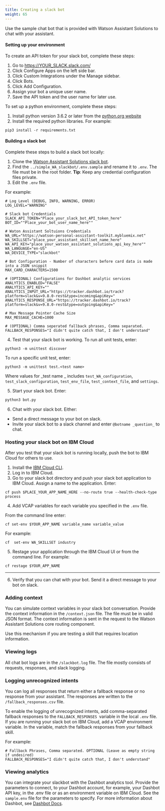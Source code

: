 ```yaml
---
title: Creating a slack bot
weight: 65
---
```

Use the sample chat bot that is provided with Watson Assistant Solutions to chat with your assistant.

#### Setting up your environment

To create an API token for your slack bot, complete these steps:

1. Go to https://YOUR_SLACK.slack.com/
2. Click Configure Apps on the left side bar.
3. Click Custom Integrations under the Manage sidebar.
4. Click Bots.
5. Click Add Configuration.
6. Assign your bot a unique user name.
7. Save the API token and the user name for later use.

To set up a python environment, complete these steps:
1. Install python version 3.6.2 or later from the [python.org website](http://www.python.org/download/)
2. Install the required python libraries. For example:

```
pip3 install -r requirements.txt

```

#### Building a slack bot

Complete these steps to build a slack bot locally:

1. Clone the [Watson Assistant Solutions slack bot](https://github.com/Watson-Personal-Assistant/simple_WA_slackbot).
2. Find the `../simple_WA_slackbot/.env.sample` and rename it to `.env`.  The file must be in the root folder. **Tip**: Keep any credential configuration files private.
3. Edit the `.env` file.  

For example:

```
# Log Level (DEBUG, INFO, WARNING, ERROR)
LOG_LEVEL="WARNING"

# Slack bot Credentials
SLACK_API_TOKEN="Place_your_slack_bot_API_token_here"
BOT_ID=""Place_your_bot_user_name_here""

# Waton Assistant Soltuions Credentials
WA_URL="https://watson-personal-assistant-toolkit.mybluemix.net"
WA_SKILLSET="place_your_assistant_skillset_name_here"
WA_API_KEY="place_your_watson_assistant_solutions_api_key_here""
WA_LANGUAGE="en-US"
WA_DEVICE_TYPE="slackbot"

# Bot Configuration - Number of characters before card data is made into a JSON snippit
MAX_CARD_CHARACTERS=1500

# (OPTIONAL) Configurations for Dashbot analytic services 
ANALYTICS_ENABLED="FALSE"
ANALYTICS_API_KEY=""
ANALYTICS_INPUT_URL="https://tracker.dashbot.io/track?platform=slack&v=9.8.0-rest&type=incoming&apiKey="
ANALYTICS_RESPONSE_URL="https://tracker.dashbot.io/track?platform=slack&v=9.8.0-rest&type=outgoing&apiKey="

# Max Message Pointer Cache Size
MAX_MESSAGE_CACHE=1000

# (OPTIONAL) Comma seperated fallback phrases, Comma separated. 
FALLBACK_RESPONSES="I didn't quite catch that, I don't understand"

```

4. Test that your slack bot is working. To run all unit tests, enter:

```
python3 -m unittest discover

```
To run a specific unit test, enter:

```
python3 -m unittest test.<test name> 

```
Where values for _test name _ includes `test_WA_configuration`, `test_slack_configuration`, `test_env_file`, `test_context_file`, and `settings`. 


5. Start your slack bot. Enter:

```sh
python3 bot.py
```

6. Chat with your slack bot. Either:
- Send a direct message to your bot on slack.
- Invite your slack bot to a slack channel and enter `@botname _question_` to chat.  

### Hosting your slack bot on IBM Cloud

After you test that your slack bot is running locally, push the bot to IBM Cloud for others to use.

1. Install the [IBM Cloud CLI](https://console.bluemix.net/docs/cli/index.html#cli).
2. Log in to IBM Cloud.
3.  Go to your slack bot directory and push your slack bot application to IBM Cloud.  Assign a name to the application. Enter:

```
cf push $PLACE_YOUR_APP_NAME_HERE --no-route true --health-check-type process
```

4.  Add VCAP variables for each variable you specified in the `.env` file. 

From the command line enter:
```
cf set-env $YOUR_APP_NAME variable_name variable_value

```
For example:
```
cf  set-env WA_SKILLSET industry

```

5. Restage your application through the IBM Cloud UI or from the command line.  For example:

```
cf restage $YOUR_APP_NAME
```
---
6. Verify that you can chat with your bot. Send it a direct message to your bot on slack.

### Adding context
You can simulate context variables in your slack bot conversation.  Provide the context information in the `/context.json` file. The file must be in valid JSON format. The context information is sent in the request to the Watson Assistant Solutions core routing component.  

Use this mechanism if you are testing a skill that requires location information.

### Viewing logs

All chat bot logs are in the `/slackbot.log` file. The file mostly consists of requests, responses, and slack logging.

### Logging unrecognized intents

You can log all responses that return either a fallback response or no response from your assistant.  The responses are written to the `/fallback_responses.csv` file.

To enable the logging of unrecognized intents, add comma-separated fallback responses to the `FALLBACK_RESPONSES `variable in the local `.env` file.  If you are running your slack bot on IBM Cloud, add a  VCAP environment variable.  In the variable, match the fallback responses from your fallback skill.  

For example:

```
# Fallback Phrases, Comma separated. OPTIONAL (Leave as empty string if undesired)
FALLBACK_RESPONSES="I didn't quite catch that, I don't understand"
```

### Viewing analytics

You can integrate your slackbot with the Dashbot analytics tool. Provide the parameters to connect,  to your Dashbot account, for example, your Dashbot API key, in the .env file or as an environment variable on IBM Cloud. See the `sample.env` file for the parameters to specify.  For more information about Dashbot, see [Dashbot Docs](https://www.dashbot.io/docs/).